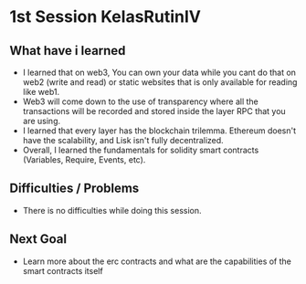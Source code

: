 # 1st Session KelasRutinIV

## What have i learned
- I learned that on web3, You can own your data while you cant do that on web2 (write and read) or static websites that is only available for reading like web1.
- Web3 will come down to the use of transparency where all the transactions will be recorded and stored inside the layer RPC that you are using.
- I learned that every layer has the blockchain trilemma. Ethereum doesn't have the scalability, and Lisk isn't fully decentralized.
- Overall, I learned the fundamentals for solidity smart contracts (Variables, Require, Events, etc). 

## Difficulties / Problems
- There is no difficulties while doing this session.


## Next Goal
- Learn more about the erc contracts and what are the capabilities of the smart contracts itself